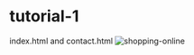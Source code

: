 # tutorial-1
index.html and contact.html
![shopping-online](https://user-images.githubusercontent.com/61781812/75869970-4c0e9580-5e45-11ea-953c-96fc7a917c93.jpg)

